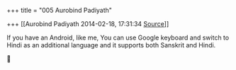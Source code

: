 +++
title = "005 Aurobind Padiyath"

+++
[[Aurobind Padiyath	2014-02-18, 17:31:34 [Source](https://groups.google.com/g/samskrita/c/9TPvTa0mSQ4)]]



If you have an Android, like me, You can use Google keyboard and switch to Hindi as an additional language and it supports both Sanskrit and Hindi.



